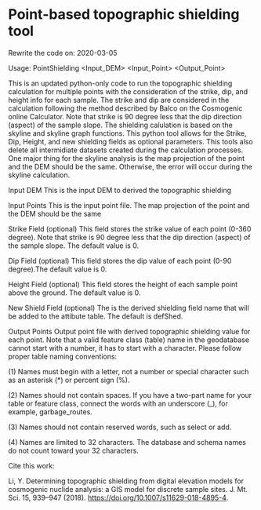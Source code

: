 # Point-based topographic shielding tool

Rewrite the code on: 2020-03-05

Usage: PointShielding <Input_DEM> <Input_Point> <StrikeField> <DipField> <HeightField> <ShieldField> <Output_Point>  

This is an updated python-only code to run the topographic shielding calculation for multiple points with the consideration of the strike, dip, and height info for each sample. The strike and dip are considered in the calculation following the method described by Balco on the Cosmogenic online Calculator. Note that strike is 90 degree less that the dip direction (aspect) of the sample slope. The shielding calulation is based on the skyline and skyline graph functions. This python tool allows for the Strike, Dip, Height, and new shielding fields as optional parameters. This tools also delete all intermidiate datasets created during the calculation processes. One major thing for the skyline analysis is the map projection of the point and the DEM should be the same. Otherwise, the error will occur during the skyline calculation. 

Input DEM
This is the input DEM to derived the topographic shielding

Input Points
This is the input point file. The map projection of the point and the DEM should be the same

Strike Field (optional)
This field stores the strike value of each point (0-360 degree). Note that strike is 90 degree less that the dip direction (aspect) of the sample slope. The default value is 0.

Dip Field (optional)
This field stores the dip value of each point (0-90 degree).The default value is 0.

Height Field (optional)
This field stores the height of each sample point above the ground. The default value is 0.

New Shield Field (optional)
The is the derived shielding field name that will be added to the attibute table. The default is defShed.

Output Points
Output point file with derived topographic shielding value for each point. Note that a valid feature class (table) name in the geodatabase cannot start with a number, it has to start with a character. Please follow proper table naming conventions: 

(1) Names must begin with a letter, not a number or special character such as an asterisk (*) or percent sign (%). 

(2) Names should not contain spaces. If you have a two-part name for your table or feature class, connect the words with an underscore (_), for example, garbage_routes. 

(3) Names should not contain reserved words, such as select or add. 

(4) Names are limited to 32 characters. The database and schema names do not count toward your 32 characters.

Cite this work:

Li, Y. Determining topographic shielding from digital elevation models for cosmogenic nuclide analysis: a GIS model for discrete sample sites. J. Mt. Sci. 15, 939–947 (2018). https://doi.org/10.1007/s11629-018-4895-4.
